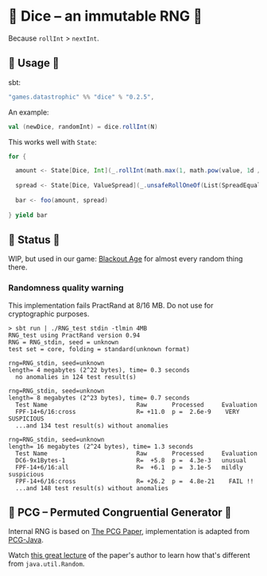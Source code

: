 # 🎲 Dice – an immutable RNG 🎲

Because `rollInt` > `nextInt`.


## 🎲 Usage 🎲
sbt:
```scala
"games.datastrophic" %% "dice" % "0.2.5",
```
An example:
```scala
val (newDice, randomInt) = dice.rollInt(N)
```

This works well with `State`:
```scala
for {

  amount <- State[Dice, Int](_.rollInt(math.max(1, math.pow(value, 1d / 9).toInt)))
  
  spread <- State[Dice, ValueSpread](_.unsafeRollOneOf(List(SpreadEqually, SpreadStepOne, SpreadSquare)))
  
  bar <- foo(amount, spread)
  
} yield bar
```


## 🎲 Status 🎲
WIP, but used in our game: [Blackout Age](https://blackoutage.com/) for almost every random thing there.

### Randomness quality warning
This implementation fails PractRand at 8/16 MB. Do not use for cryptographic purposes. 

```
> sbt run | ./RNG_test stdin -tlmin 4MB
RNG_test using PractRand version 0.94
RNG = RNG_stdin, seed = unknown
test set = core, folding = standard(unknown format)

rng=RNG_stdin, seed=unknown
length= 4 megabytes (2^22 bytes), time= 0.3 seconds
  no anomalies in 124 test result(s)

rng=RNG_stdin, seed=unknown
length= 8 megabytes (2^23 bytes), time= 0.7 seconds
  Test Name                         Raw       Processed     Evaluation
  FPF-14+6/16:cross                 R= +11.0  p =  2.6e-9    VERY SUSPICIOUS 
  ...and 134 test result(s) without anomalies

rng=RNG_stdin, seed=unknown
length= 16 megabytes (2^24 bytes), time= 1.3 seconds
  Test Name                         Raw       Processed     Evaluation
  DC6-9x1Bytes-1                    R=  +5.8  p =  4.3e-3   unusual          
  FPF-14+6/16:all                   R=  +6.1  p =  3.1e-5   mildly suspicious
  FPF-14+6/16:cross                 R= +26.2  p =  4.8e-21    FAIL !!        
  ...and 148 test result(s) without anomalies

```

## 🎲 PCG – Permuted Congruential Generator 🎲
Internal RNG is based on [The PCG Paper](https://www.pcg-random.org), implementation is adapted from [PCG-Java](https://github.com/alexeyr/pcg-java).

Watch [this great lecture](https://www.youtube.com/watch?v=45Oet5qjlms) of the paper's author to learn how that's different from `java.util.Random`.

